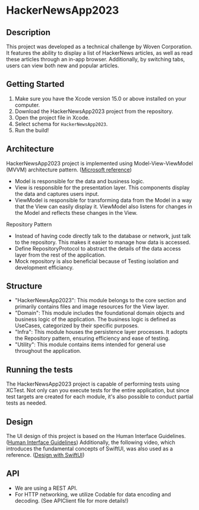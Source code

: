# HackerNewsApp2023

## Description
This project was developed as a technical challenge by Woven Corporation.
It features the ability to display a list of HackerNews articles,
as well as read these articles through an in-app browser. Additionally,
by switching tabs, users can view both new and popular articles.

## Getting Started
1. Make sure you have the Xcode version 15.0 or above installed on your computer.
2. Download the HackerNewsApp2023 project from the repository.
3. Open the project file in Xcode.
4. Select schema for `HackerNewsApp2023`.
5. Run the build!

## Architecture
HackerNewsApp2023 project is implemented using Model-View-ViewModel (MVVM) architecture pattern. ([Microsoft reference](https://learn.microsoft.com/en-us/dotnet/architecture/maui/mvvm))

- Model is responsible for the data and business logic.
- View is responsible for the presentation layer. This components display the data and captures users input.
- ViewModel is responsible for transforming data from the Model in a way that the View can easily display it. ViewModel also listens for changes in the Model and reflects these changes in the View.  

Repository Pattern
-  Instead of having code directly talk to the database or network, just talk to the repository. This makes it easier to manage how data is accessed.
- Define RepositoryProtocol to abstract the details of the data access layer from the rest of the application.
- Mock repository is also beneficial because of Testing isolation and development efficiancy.

## Structure
- "HackerNewsApp2023": This module belongs to the core section and primarily contains files and image resources for the View layer.
- "Domain": This module includes the foundational domain objects and business logic of the application. The business logic is defined as UseCases, categorized by their specific purposes.
- "Infra": This module houses the persistence layer processes. It adopts the Repository pattern, ensuring efficiency and ease of testing.
- "Utility": This module contains items intended for general use throughout the application.

## Running the tests
The HackerNewsApp2023 project is capable of performing tests using XCTest.
Not only can you execute tests for the entire application,
but since test targets are created for each module, it's also possible to conduct partial tests as needed.

## Design
The UI design of this project is based on the Human Interface Guidelines. ([Human Interface Guidelines](https://developer.apple.com/design/human-interface-guidelines))
Additionally, the following video, which introduces the fundamental concepts of SwiftUI, was also used as a reference. ([Design with SwiftUI](https://developer.apple.com/videos/play/wwdc2023/10115/))

## API
- We are using a REST API.
- For HTTP networking, we utilize Codable for data encoding and decoding. (See APIClient file for more details!)
